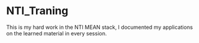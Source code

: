 ﻿# NTI_Traning

This is my hard work in the NTI MEAN stack, I documented my applications on the learned material in every session.

